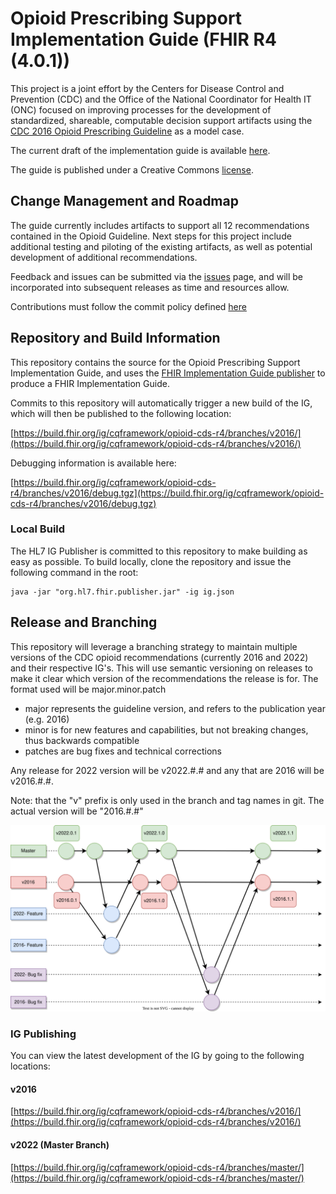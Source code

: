 # Opioid Prescribing Support Implementation Guide (FHIR R4 (4.0.1))

This project is a joint effort by the Centers for Disease Control and Prevention (CDC) and the Office of the National Coordinator for Health IT (ONC) focused on improving processes for the development of standardized, shareable, computable decision support artifacts using the [CDC 2016 Opioid Prescribing Guideline](https://www.cdc.gov/mmwr/volumes/65/rr/rr6501e1.htm) as a model case.

The current draft of the implementation guide is available [here](https://build.fhir.org/ig/cqframework/opioid-cds-r4/branches/v2016/). 

The guide is published under a Creative Commons [license](LICENSE.md).

## Change Management and Roadmap

The guide currently includes artifacts to support all 12 recommendations contained in the Opioid Guideline. Next steps for this project include additional testing and piloting of the existing artifacts, as well as potential development of additional recommendations.

Feedback and issues can be submitted via the [issues](issues) page, and will be incorporated into subsequent releases as time and resources allow.

Contributions must follow the commit policy defined [here](/commit_policy.md)

## Repository and Build Information

This repository contains the source for the Opioid Prescribing Support Implementation Guide, and uses the [FHIR Implementation Guide publisher](http://wiki.hl7.org/index.php?title=IG_Publisher_Documentation) to produce a FHIR Implementation Guide.

Commits to this repository will automatically trigger a new build of the IG, which will then be published to the following location:

[https://build.fhir.org/ig/cqframework/opioid-cds-r4/branches/v2016/](https://build.fhir.org/ig/cqframework/opioid-cds-r4/branches/v2016/)

Debugging information is available here:

[https://build.fhir.org/ig/cqframework/opioid-cds-r4/branches/v2016/debug.tgz](https://build.fhir.org/ig/cqframework/opioid-cds-r4/branches/v2016/debug.tgz)

### Local Build

The HL7 IG Publisher is committed to this repository to make building as easy as possible. To build locally, clone the repository and issue the following command in the root:

    java -jar "org.hl7.fhir.publisher.jar" -ig ig.json

## Release and Branching

This repository will leverage a branching strategy to maintain multiple versions of the CDC opioid recommendations (currently 2016 and 2022) and their respective IG's. This will use semantic versioning on releases to make it clear which version of the recommendations the release is for.
 The format used will be major.minor.patch
- major represents the guideline version, and refers to the publication year (e.g. 2016)
- minor is for new features and capabilities, but not breaking changes, thus backwards compatible
- patches are bug fixes and technical corrections

Any release for 2022 version will be v2022.#.# and any that are 2016 will be v2016.#.#.

Note: that the "v" prefix is only used in the branch and tag names in git. The actual version will be "2016.#.#"


![branching](diagrams/Branching.svg)

### IG Publishing

You can view the latest development of the IG by going to the following locations:

#### v2016
[https://build.fhir.org/ig/cqframework/opioid-cds-r4/branches/v2016/](https://build.fhir.org/ig/cqframework/opioid-cds-r4/branches/v2016/)

#### v2022 (Master Branch)
[https://build.fhir.org/ig/cqframework/opioid-cds-r4/branches/master/](https://build.fhir.org/ig/cqframework/opioid-cds-r4/branches/master/)